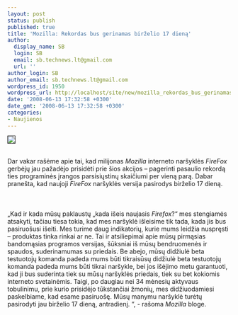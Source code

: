 ```yaml
---
layout: post
status: publish
published: true
title: 'Mozilla: Rekordas bus gerinamas birželio 17 dieną'
author:
  display_name: SB
  login: SB
  email: sb.technews.lt@gmail.com
  url: ''
author_login: SB
author_email: sb.technews.lt@gmail.com
wordpress_id: 1950
wordpress_url: http://localhost/site/new/mozilla_rekordas_bus_gerinamas_birzelio_17_diena/
date: '2008-06-13 17:32:58 +0300'
date_gmt: '2008-06-13 17:32:58 +0300'
categories:
- Naujienos
---
```

<div class="imgright"><img src="http://tbn0.google.com/images?q=tbn:D_Yf_lhIZAotSM:http://upload.wikimedia.org/wikipedia/en/thumb/e/e3/Firefox-logo.svg/202px-Firefox-logo.svg.png" border="1"></div>
<p><br>Dar vakar rašėme apie tai, kad milijonas <i>Mozilla</i> interneto naršyklės <i>FireFox</i> gerbėjų jau pažadėjo prisidėti prie šios akcijos – pagerinti pasaulio rekordą ties programinės įrangos parsisiųstinų skaičiumi per vieną parą. Dabar pranešta, kad naujoji <i>FireFox</i> naršyklės versija pasirodys birželio 17 dieną.<br />
<br><br />
<br>„Kad ir kada mūsų paklaustų „kada išeis naujasis <i>Firefox</i>?“ mes stengiamės atsakyti, tačiau tiesa tokia, kad mes naršyklė išleisime tik tada, kada jis bus pasiruošusi išeiti. Mes turime daug indikatorių, kurie mums leidžia nuspręsti – produktas tinka rinkai ar ne. Tai ir atsiliepimai apie mūsų pirmąsias bandomąsias programos versijas, šūksniai iš mūsų bendruomenės ir spaudos, suderinamumas su priedais. Be abejo, mūsų didžiulė beta testuotojų komanda padeda mums būti tikraisūsų didžiulė beta testuotojų komanda padeda mums būti tikrai naršykle, bei jos išėjimo metu garantuoti, kad ji bus suderinta tiek su mūsų naršyklės priedais, tiek su bet kokiomis interneto svetainėmis. Taigi, po daugiau nei 34 mėnesių aktyvaus tobulinimu, prie kurio prisidėjo tūkstančiai žmonių, mes didžiuodamiesi paskelbiame, kad esame pasiruošę. Mūsų manymu naršyklė turėtų pasirodyti jau birželio 17 dieną, antradienį. “, - rašoma <i>Mozilla</i> bloge.<br />
<br><br />
<br><br />
<br></p>
